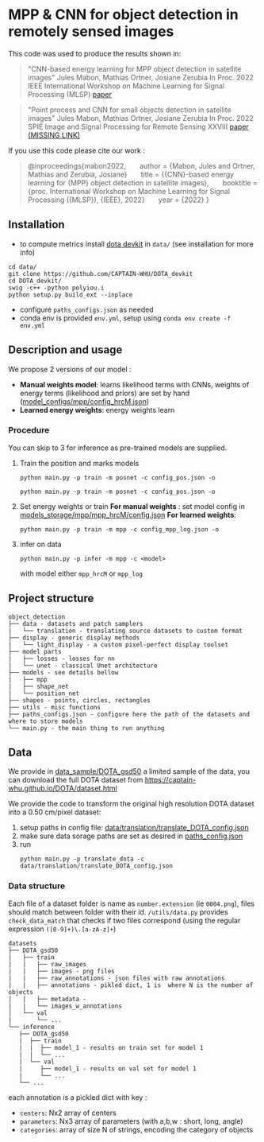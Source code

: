 # MPP & CNN for object detection in remotely sensed images

This code was used to produce the results shown in:
> "CNN-based energy learning for MPP object detection in satellite images"
Jules Mabon, Mathias Ortner, Josiane Zerubia
In Proc. 2022 IEEE International Workshop on Machine Learning for Signal Processing (MLSP)
[paper](https://hal.inria.fr/view/index/docid/3715331)

> "Point process and CNN for small objects detection in satellite images"
Jules Mabon, Mathias Ortner, Josiane Zerubia
In Proc. 2022 SPIE Image and Signal Processing for Remote Sensing XXVIII
[paper (MISSING LINK)]()

If you use this code please cite our work :
> @inproceedings{mabon2022,
&nbsp;&nbsp;&nbsp;&nbsp;&nbsp;&nbsp;author = {Mabon, Jules and Ortner, Mathias and Zerubia, Josiane}
&nbsp;&nbsp;&nbsp;&nbsp;&nbsp;&nbsp;title = {{CNN}-based energy learning for {MPP} object detection in satellite images},
&nbsp;&nbsp;&nbsp;&nbsp;&nbsp;&nbsp;booktitle = {proc. International Workshop on Machine Learning for Signal Processing ({MLSP}), {IEEE}, 2022}
&nbsp;&nbsp;&nbsp;&nbsp;&nbsp;&nbsp;year = {2022}
}

## Installation
- to compute metrics install [dota devkit](https://github.com/CAPTAIN-WHU/DOTA_devkit) in `data/` (see installation for more info)
```
cd data/
git clone https://github.com/CAPTAIN-WHU/DOTA_devkit
cd DOTA_devkit/
swig -c++ -python polyiou.i
python setup.py build_ext --inplace
```
- configure `paths_configs.json` as needed
- conda env is provided `env.yml`, setup using `conda env create -f env.yml`

## Description and usage 
We propose 2 versions of our model :
- **Manual weights model**: learns likelihood terms with CNNs, weights of energy terms (likelihood and priors) are set by hand ([model_configs/mpp/config_hrcM.json](model_configs/mpp/config_hrcM.json))
- **Learned energy weights**: energy weights learn 


### Procedure
You can skip to 3 for inference as pre-trained models are supplied.

1. Train the position and marks models
    ```
    python main.py -p train -m posnet -c config_pos.json -o
    ```
    ```
    python main.py -p train -m posnet -c config_pos.json -o
    ```
2. Set energy weights or train
    **For manual weights** :
    set model config in [models_storage/mpp/mpp_hrcM/config.json](models_storage/mpp/mpp_hrcM/config.json)
    **For learned weights**:
    ```
    python main.py -p train -m mpp -c config_mpp_log.json -o
    ```
3. infer on data
    ```
    python main.py -p infer -m mpp -c <model>
    ```
    with model either `mpp_hrcM` or `mpp_log`


## Project structure

```
object_detection
├── data - datasets and patch samplers
|   └── translation - translating source datasets to custom format
├── display - generic display methods
|   └── light_display - a custom pixel-perfect display toolset
├── model parts
|   ├── losses - losses for nn
|   └── unet - classical Unet architecture
├── models - see details bellow
|   ├── mpp
|   ├── shape_net
|   └── position_net
├── shapes - points, circles, rectangles
├── utils - misc functions
├── paths_configs.json - configure here the path of the datasets and where to store models
└── main.py - the main thing to run anything
```


## Data
We provide in [data_sample/DOTA_gsd50](data_sample/DOTA_gsd50) a limited sample of the data, you can download the full DOTA dataset from https://captain-whu.github.io/DOTA/dataset.html 

We provide the code to transform the original high resolution DOTA dataset into a 0.50 cm/pixel dataset:
1. setup paths in config file: [data/translation/translate_DOTA_config.json](data/translation/translate_DOTA_config.json)
2. make sure data sorage paths are set as desired in [paths_config.json](paths_config.json)
3. run 
    ```
    python main.py -p translate_dota -c data/translation/translate_DOTA_config.json
    ```


### Data structure

Each file of a dataset folder is name as `number.extension` (ie `0004.png`), files should match between folder with
their id. `/utils/data.py` provides `check_data_match` that checks if two files correspond (using the regular
expression `([0-9]+)\.[a-zA-z]+`)

```
datasets
├── DOTA_gsd50
|   ├── train
|   |   ├── raw_images
|   |   ├── images - png files
|   |   ├── raw_annotations - json files with raw annotations
|   |   ├── annotations - pikled dict, 1 is  where N is the number of objects
|   |   ├── metadata - 
|   |   └── images_w_annotations
│   └── val
|       └── ...
└── inference
   ├── DOTA_gsd50
   |  ├── train
   |  |  ├── model_1 - results on train set for model 1
   |  |  └── ...
   |  └── val
   |     ├── model_1 - results on val set for model 1
   |     └── ...
   └── ...
```

each annotation is a pickled dict with key :

- `centers`: Nx2 array of centers
- `parameters`: Nx3 array of parameters (with a,b,w : short, long, angle)
- `categories`: array of size N of strings, encoding the category of objects





